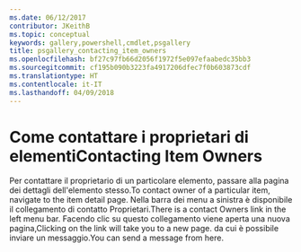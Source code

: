 ```yaml
---
ms.date: 06/12/2017
contributor: JKeithB
ms.topic: conceptual
keywords: gallery,powershell,cmdlet,psgallery
title: psgallery_contacting_item_owners
ms.openlocfilehash: bf27c97fb66d2056f1972f5e097efaabedc35bb3
ms.sourcegitcommit: cf195b090b3223fa4917206dfec7f0b603873cdf
ms.translationtype: HT
ms.contentlocale: it-IT
ms.lasthandoff: 04/09/2018
---
```

# <a name="contacting-item-owners"></a><span data-ttu-id="4cfb9-103">Come contattare i proprietari di elementi</span><span class="sxs-lookup"><span data-stu-id="4cfb9-103">Contacting Item Owners</span></span>

<span data-ttu-id="4cfb9-104">Per contattare il proprietario di un particolare elemento, passare alla pagina dei dettagli dell'elemento stesso.</span><span class="sxs-lookup"><span data-stu-id="4cfb9-104">To contact owner of a particular item, navigate to the item detail page.</span></span>
<span data-ttu-id="4cfb9-105">Nella barra dei menu a sinistra è disponibile il collegamento di contatto Proprietari.</span><span class="sxs-lookup"><span data-stu-id="4cfb9-105">There is a contact Owners link in the left menu bar.</span></span>
<span data-ttu-id="4cfb9-106">Facendo clic su questo collegamento viene aperta una nuova pagina,</span><span class="sxs-lookup"><span data-stu-id="4cfb9-106">Clicking on the link will take you to a new page.</span></span>
<span data-ttu-id="4cfb9-107">da cui è possibile inviare un messaggio.</span><span class="sxs-lookup"><span data-stu-id="4cfb9-107">You can send a message from here.</span></span>